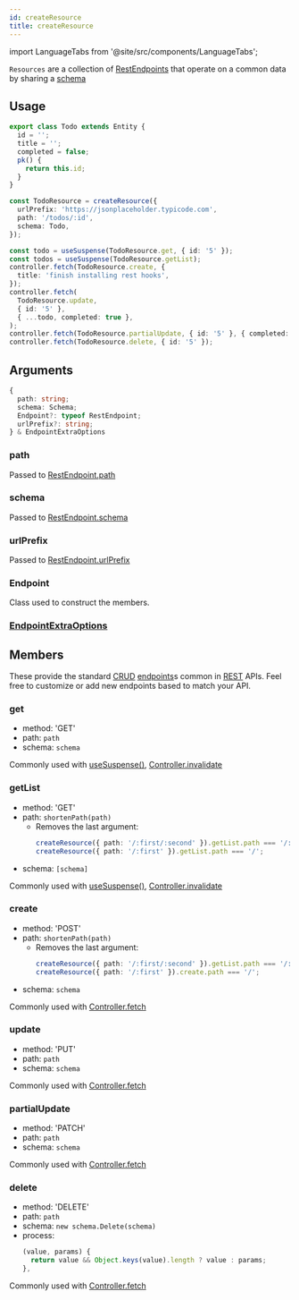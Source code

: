 ```yaml
---
id: createResource
title: createResource
---
```


<head>
  <title>createResource() - Collection of CRUD Endpoints</title>
  <meta name="docsearch:pagerank" content="20"/>
</head>

import LanguageTabs from '@site/src/components/LanguageTabs';

`Resources` are a collection of [RestEndpoints](./RestEndpoint.md) that operate on a common
data by sharing a [schema](./schema.md)

## Usage

```ts title="api/TodoResource.ts"
export class Todo extends Entity {
  id = '';
  title = '';
  completed = false;
  pk() {
    return this.id;
  }
}

const TodoResource = createResource({
  urlPrefix: 'https://jsonplaceholder.typicode.com',
  path: '/todos/:id',
  schema: Todo,
});
```

```ts
const todo = useSuspense(TodoResource.get, { id: '5' });
const todos = useSuspense(TodoResource.getList);
controller.fetch(TodoResource.create, {
  title: 'finish installing rest hooks',
});
controller.fetch(
  TodoResource.update,
  { id: '5' },
  { ...todo, completed: true },
);
controller.fetch(TodoResource.partialUpdate, { id: '5' }, { completed: true });
controller.fetch(TodoResource.delete, { id: '5' });
```

## Arguments

```ts
{
  path: string;
  schema: Schema;
  Endpoint?: typeof RestEndpoint;
  urlPrefix?: string;
} & EndpointExtraOptions
```

### path

Passed to [RestEndpoint.path](./RestEndpoint.md#path)

### schema

Passed to [RestEndpoint.schema](./RestEndpoint.md#schema)

### urlPrefix

Passed to [RestEndpoint.urlPrefix](./RestEndpoint.md#urlPrefix)

### Endpoint

Class used to construct the members.

### [EndpointExtraOptions](./RestEndpoint.md#endpoint-life-cycles)

## Members

These provide the standard [CRUD](https://en.wikipedia.org/wiki/Create,_read,_update_and_delete)
[endpoints](./Endpoint.md)s common in [REST](https://www.restapitutorial.com/) APIs. Feel free to customize or add
new endpoints based to match your API.

### get

- method: 'GET'
- path: `path`
- schema: `schema`

Commonly used with [useSuspense()](/docs/api/useSuspense), [Controller.invalidate](/docs/api/Controller#invalidate)

### getList

- method: 'GET'
- path: `shortenPath(path)`
  - Removes the last argument:
    ```ts
    createResource({ path: '/:first/:second' }).getList.path === '/:first';
    createResource({ path: '/:first' }).getList.path === '/';
    ```
- schema: `[schema]`

Commonly used with [useSuspense()](/docs/api/useSuspense), [Controller.invalidate](/docs/api/Controller#invalidate)

### create

- method: 'POST'
- path: `shortenPath(path)`
  - Removes the last argument:
    ```ts
    createResource({ path: '/:first/:second' }).getList.path === '/:first';
    createResource({ path: '/:first' }).create.path === '/';
    ```
- schema: `schema`

Commonly used with [Controller.fetch](/docs/api/Controller#fetch)

### update

- method: 'PUT'
- path: `path`
- schema: `schema`

Commonly used with [Controller.fetch](/docs/api/Controller#fetch)

### partialUpdate

- method: 'PATCH'
- path: `path`
- schema: `schema`

Commonly used with [Controller.fetch](/docs/api/Controller#fetch)

### delete

- method: 'DELETE'
- path: `path`
- schema: `new schema.Delete(schema)`
- process:
  ```ts
  (value, params) {
    return value && Object.keys(value).length ? value : params;
  },
  ```

Commonly used with [Controller.fetch](/docs/api/Controller#fetch)
